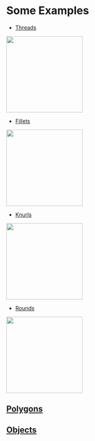 # Some Examples
- [Threads](https://github.com/UBaer21/UB.scad/blob/main/examples/UBexamples/Threads.scad)
<img src="https://user-images.githubusercontent.com/93376232/147410517-802e9756-4f5c-4f08-bb10-44d87cdc9afc.png" width=200>

- [Fillets](https://github.com/UBaer21/UB.scad/blob/main/examples/UBexamples/Fillets.scad)
<img src="https://user-images.githubusercontent.com/93376232/146891127-81b9a564-45fd-4383-8626-72aa69a600f8.png" width=200>

- [Knurls](https://github.com/UBaer21/UB.scad/blob/main/examples/UBexamples/Knurls.scad)
<img src="https://user-images.githubusercontent.com/93376232/147560301-4e6cbc35-8d7e-4058-98d6-d4ecef40f1fa.png" width=200>

- [Rounds](https://github.com/UBaer21/UB.scad/blob/main/examples/UBexamples/Rounds.scad)
<img src="https://user-images.githubusercontent.com/93376232/148516779-0514cf69-b90b-419f-8304-65aea849ef73.png" width=200>



## [Polygons](https://github.com/UBaer21/UB.scad/blob/main/examples/UBexamples/Polygons.scad)

## [Objects](https://github.com/UBaer21/UB.scad/blob/main/examples/UBexamples/Objects.scad)


